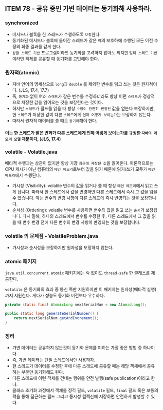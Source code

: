 ## ITEM 78 - 공유 중인 가변 데이터는 동기화해 사용하라.

### synchronized
- 메서드나 블록을 한 스레드가 수행하도록 `보장`한다.
- 동기화된 메서드나 블록에 들어간 스레드가 같은 `락`의 보호하에 수행된 모든 이전 수정의 최종 결과를 같게 한다. 
- `싱글 스레드 기반` 프로그램이라면 동기화를 고려하지 않아도 되지만 `멀티 스레드 기반`이라면 객체를 공유할 때 동기화를 고민해야 한다.

### 원자적(atomic)
- 자바 언어의 명세상으로 `long`과 `double` 를 제외한 변수를 읽고 쓰는 것은 원자적이다. (JLS, 17.4, 17.7) 
- 즉, `동기화` 없이 여러 `스레드`가 같은 변수를 수정하더라도 항상 어떤 `스레드`가 정상적으로 저장한 값을 읽어오는 것을 보장한다는 것이다.
- 하지만 `스레드`가 필드를 읽을 때 항상 `수정이 완전히 반영된` 값을 얻는다 보장하지만, 한 `스레드`가 저장한 값이 다른 `스레드`에게 `언제 어떻게 보이는가`는 보장하지 않는다. 
- 따라서 원자적 데이터를 쓸 때도 `동기화`해야 한다.

#### 이는 한 스레드가 맡은 변화가 다른 스레드에게 언제 어떻게 보이는가를 규정한 `자바의 메모리 모델` 때문이다, (JLS, 17.4)

### volatile - Volatile.java
배타적 수행과는 상관이 없지만 항상 가장 `최근에 저장된 값`을 읽어온다. 
이론적으로는 CPU 캐시가 아닌 컴퓨터의 `메인 메모리`로부터 값을 읽기 때문에 읽기/쓰기 모두가 `메인 메모리`에서 수행된다.

- 가시성 (Visibility): volatile 변수의 값을 읽거나 쓸 때 항상 `메인 메모리`에서 읽고 쓰게 됩니다. 따라서 한 스레드에서 값을 변경하면 다른 스레드에서 즉시 그 값을 읽을 수 있습니다. 이는 변수의 변경 사항이 다른 스레드에 즉시 반영되는 것을 보장합니다.
- 순서성 (Ordering): volatile 변수를 사용하면 변수의 값을 읽고 쓰는 `순서`가 보장됩니다. 다시 말해, 하나의 스레드에서 변수를 수정한 후, 다른 스레드에서 그 값을 읽을 때 변수 변경 전에 다른 변수의 변경 사항이 반영되는 것을 보장합니다.

### volatile 의 문제점 - VolatileProblem.java
- 가시성과 순서성을 보장하지만 원자성을 보장하지 않는다.

### atomic 패키지
`java.util.concurrent.atomic` 패키지에는 락 없이도 `thread-safe` 한 클래스를 제공한다.

`volatile` 은 동기화의 효과 중 통신 쪽만 지원하지만 이 패키지는 원자성(배타적 실행)까지 지원한다. 게다가 성능도 동기화 버전보다 우수하다.

```java
private static final AtomicLong nextSerialNum = new AtomicLong();

public static long generateSerialNumber() {
    return nextSerialNum.getAndIncrement();
}
```

### 정리
- 가변 데이터는 공유하지 않는것이 동기화 문제를 피하는 가장 좋은 방법 중 하나이다. 
- 즉, 가변 데이터는 단일 스레드에서만 사용하자. 
- 한 스레드가 데이터를 수정한 후에 다른 스레드에 공유할 때는 해당 객체에서 공유하는 부분만 동기화해도 된다. 
- 다른 스레드에 이런 객체를 건네는 행위를 안전 발행(safe publication)이라고 한다. 
- 클래스 초기화 과정에서 객체를 정적 필드, `volatile` 필드, `final` 필드 혹은 보통의 락을 통해 접근하는 필드 그리고 동시성 컬렉션에 저장하면 안전하게 발행할 수 있다. 
